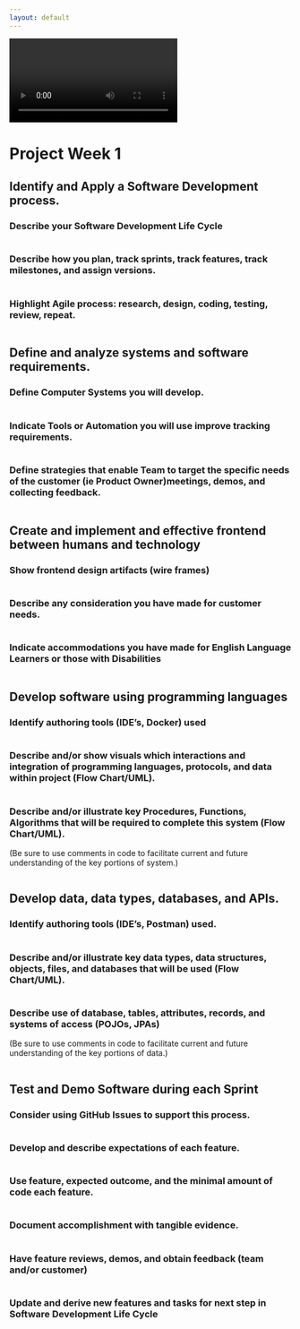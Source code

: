 ```yaml
---
layout: default
---
```


<div id="video_wrapper">
  <video autoplay loop>
    <source src="https://drive.google.com/uc?export=view&id=1tfZ3a_LWyeRbDklc5UfDEZ99bD3fmaua" type="video/mp4">
  </video>
</div>

# Project Week 1

## Identify and Apply a Software Development process.

### Describe your Software Development Life Cycle

```html

```

### Describe how you plan, track sprints, track features, track milestones, and assign versions.

```html

```

### Highlight Agile process: research, design, coding, testing, review, repeat.

```html

```


## Define and analyze systems and software requirements.

### Define Computer Systems you will develop.

```html

```

### Indicate Tools or Automation you will use improve tracking requirements.

```html

```

### Define strategies that enable Team to target the specific needs of the customer (ie Product Owner)meetings, demos, and collecting feedback.

```html

```


## Create and implement and effective frontend between humans and technology

### Show frontend design artifacts (wire frames)

```html

```

### Describe any consideration you have made for customer needs.

```html

```

### Indicate accommodations you have made for English Language Learners or those with Disabilities

```html

```


## Develop software using programming languages

### Identify authoring tools (IDE’s, Docker) used

```html

```

### Describe and/or show visuals which interactions and integration of programming languages, protocols, and data within project (Flow Chart/UML).

```html

```

### Describe and/or illustrate key Procedures, Functions, Algorithms that will be required to complete this system (Flow Chart/UML).
(Be sure to use comments in code to facilitate current and future understanding of the key portions of system.)
```html

```


## Develop data, data types, databases, and APIs.

### Identify authoring tools (IDE’s, Postman) used.

```html

```

### Describe and/or illustrate key data types, data structures, objects, files, and databases that will be used (Flow Chart/UML).

```html

```

### Describe use of database, tables, attributes, records, and systems of access (POJOs, JPAs)
(Be sure to use comments in code to facilitate current and future understanding of the key portions of data.)
```html

```


## Test and Demo Software during each Sprint

### Consider using GitHub Issues to support this process.

```html

```

### Develop and describe expectations of each feature.

```html

```

### Use feature, expected outcome, and the minimal amount of code each feature.

```html

```

### Document accomplishment with tangible evidence.

```html

```

### Have feature reviews, demos, and obtain feedback (team and/or customer)

```html

```

### Update and derive new features and tasks for next step in Software Development Life Cycle

```html

```
